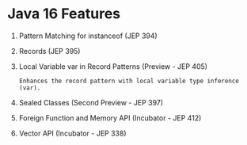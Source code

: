 # Java 16 Features

1. Pattern Matching for instanceof (JEP 394)

2.  Records (JEP 395) 

3.  Local Variable var in Record Patterns (Preview - JEP 405)

        Enhances the record pattern with local variable type inference (var).
4. Sealed Classes (Second Preview - JEP 397)
5. Foreign Function and Memory API (Incubator - JEP 412)
6. Vector API (Incubator - JEP 338)
